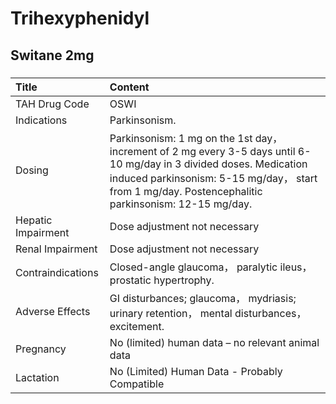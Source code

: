 # Trihexyphenidyl

## Switane 2mg

##### 

| Title              | Content                                                                                                                                                                                                                     |
|:-------------------|:----------------------------------------------------------------------------------------------------------------------------------------------------------------------------------------------------------------------------|
| TAH Drug Code      | OSWI                                                                                                                                                                                                                        |
| Indications        | Parkinsonism.                                                                                                                                                                                                               |
| Dosing             | Parkinsonism: 1 mg on the 1st day， increment of 2 mg every 3-5 days until 6-10 mg/day in 3 divided doses. Medication induced parkinsonism: 5-15 mg/day， start from 1 mg/day. Postencephalitic parkinsonism: 12-15 mg/day. |
| Hepatic Impairment | Dose adjustment not necessary                                                                                                                                                                                               |
| Renal Impairment   | Dose adjustment not necessary                                                                                                                                                                                               |
| Contraindications  | Closed-angle glaucoma， paralytic ileus， prostatic hypertrophy.                                                                                                                                                            |
| Adverse Effects    | GI disturbances; glaucoma， mydriasis; urinary retention， mental disturbances， excitement.                                                                                                                                |
| Pregnancy          | No (limited) human data – no relevant animal data                                                                                                                                                                           |
| Lactation          | No (Limited) Human Data - Probably Compatible                                                                                                                                                                               |

